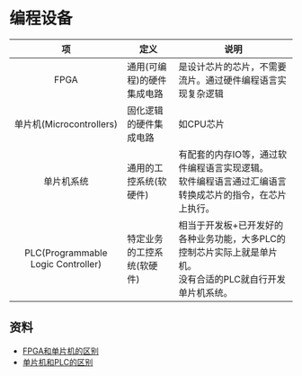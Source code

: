 # 编程设备

| 项 | 定义 | 说明 |
| :-: | - | - |
| FPGA | 通用(可编程)的硬件集成电路 | 是设计芯片的芯片，不需要流片。通过硬件编程语言实现复杂逻辑 |
| 单片机(Microcontrollers) | 固化逻辑的硬件集成电路 | 如CPU芯片 |
| 单片机系统 | 通用的工控系统(软硬件)  | 有配套的内存IO等，通过软件编程语言实现逻辑。 <br> 软件编程语言通过汇编语言转换成芯片的指令，在芯片上执行。 |
| PLC(Programmable Logic Controller) | 特定业务的工控系统(软硬件) | 相当于开发板+已开发好的各种业务功能，大多PLC的控制芯片实际上就是单片机。 <br> 没有合适的PLC就自行开发单片机系统。 |

## 资料
* [FPGA和单片机的区别](https://zhuanlan.zhihu.com/p/267495455)
* [单片机和PLC的区别](https://www.eet-china.com/mp/a13549.html)
